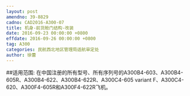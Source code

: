 ```yaml
---
layout: post
amendno: 39-8829
cadno: CAD2016-A300-07
title: 机身-前货舱门结构-改装
date: 2016-09-23 00:00:00 +0800
effdate: 2016-09-26 00:00:00 +0800
tag: A300
categories: 民航西北地区管理局适航审定处
author: 徐蕾
---
```


##适用范围:
在中国注册的所有型号、所有序列号的A300B4-603、A300B4-605R、A300B4-622、A300B4-622R、A300C4-605 variant F、A300C4-620、A300F4-605R和A300F4-622R飞机。

